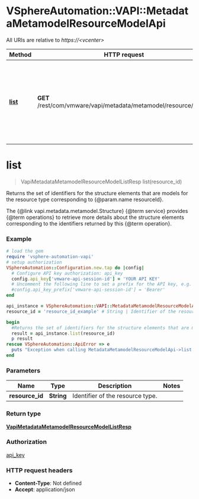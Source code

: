 # VSphereAutomation::VAPI::MetadataMetamodelResourceModelApi

All URIs are relative to *https://&lt;vcenter&gt;*

Method | HTTP request | Description
------------- | ------------- | -------------
[**list**](MetadataMetamodelResourceModelApi.md#list) | **GET** /rest/com/vmware/vapi/metadata/metamodel/resource/model | Returns the set of identifiers for the structure elements that are models for the resource type corresponding to {@param.name resourceId}. &lt;p&gt; The {@link vapi.metadata.metamodel.Structure} {@term service} provides {@term operations} to retrieve more details about the structure elements corresponding to the identifiers returned by this {@term operation}.


# **list**
> VapiMetadataMetamodelResourceModelListResp list(resource_id)

Returns the set of identifiers for the structure elements that are models for the resource type corresponding to {@param.name resourceId}. <p> The {@link vapi.metadata.metamodel.Structure} {@term service} provides {@term operations} to retrieve more details about the structure elements corresponding to the identifiers returned by this {@term operation}.

### Example
```ruby
# load the gem
require 'vsphere-automation-vapi'
# setup authorization
VSphereAutomation::Configuration.new.tap do |config|
  # Configure API key authorization: api_key
  config.api_key['vmware-api-session-id'] = 'YOUR API KEY'
  # Uncomment the following line to set a prefix for the API key, e.g. 'Bearer' (defaults to nil)
  #config.api_key_prefix['vmware-api-session-id'] = 'Bearer'
end

api_instance = VSphereAutomation::VAPI::MetadataMetamodelResourceModelApi.new
resource_id = 'resource_id_example' # String | Identifier of the resource type.

begin
  #Returns the set of identifiers for the structure elements that are models for the resource type corresponding to {@param.name resourceId}. <p> The {@link vapi.metadata.metamodel.Structure} {@term service} provides {@term operations} to retrieve more details about the structure elements corresponding to the identifiers returned by this {@term operation}.
  result = api_instance.list(resource_id)
  p result
rescue VSphereAutomation::ApiError => e
  puts "Exception when calling MetadataMetamodelResourceModelApi->list: #{e}"
end
```

### Parameters

Name | Type | Description  | Notes
------------- | ------------- | ------------- | -------------
 **resource_id** | **String**| Identifier of the resource type. | 

### Return type

[**VapiMetadataMetamodelResourceModelListResp**](VapiMetadataMetamodelResourceModelListResp.md)

### Authorization

[api_key](../README.md#api_key)

### HTTP request headers

 - **Content-Type**: Not defined
 - **Accept**: application/json




